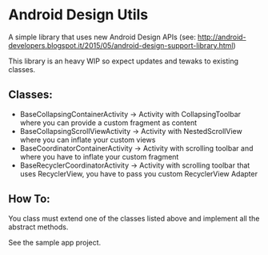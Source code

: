 Android Design Utils
===================================

A simple library that uses new Android Design APIs (see: http://android-developers.blogspot.it/2015/05/android-design-support-library.html)

This library is an heavy WIP so expect updates and tewaks to existing classes.

Classes:
-------
- BaseCollapsingContainerActivity -> Activity with CollapsingToolbar where you can provide a custom fragment as content
- BaseCollapsingScrollViewActivity -> Activity with NestedScrollView where you can inflate your custom views
- BaseCoordinatorContainerActivity -> Activity with scrolling toolbar and where you have to inflate your custom fragment
- BaseRecyclerCoordinatorActivity -> Activity with scrolling toolbar that uses RecyclerView, you have to pass you custom RecyclerView Adapter

How To:
-------
You class must extend one of the classes listed above and implement all the abstract methods.

See the sample app project.

